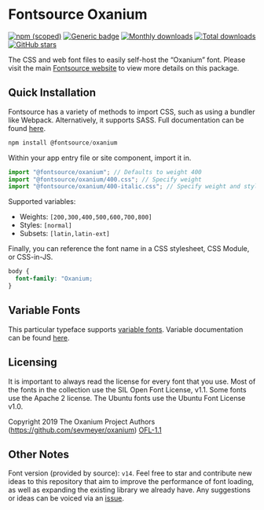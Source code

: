 # Fontsource Oxanium

[![npm (scoped)](https://img.shields.io/npm/v/@fontsource/oxanium?color=brightgreen)](https://www.npmjs.com/package/@fontsource/oxanium) [![Generic badge](https://img.shields.io/badge/fontsource-passing-brightgreen)](https://github.com/fontsource/fontsource) [![Monthly downloads](https://badgen.net/npm/dm/@fontsource/oxanium)](https://github.com/fontsource/fontsource) [![Total downloads](https://badgen.net/npm/dt/@fontsource/oxanium)](https://github.com/fontsource/fontsource) [![GitHub stars](https://img.shields.io/github/stars/fontsource/fontsource.svg?style=social&label=Star)](https://github.com/fontsource/fontsource/stargazers)

The CSS and web font files to easily self-host the “Oxanium” font. Please visit the main [Fontsource website](https://fontsource.org/fonts/oxanium) to view more details on this package.

## Quick Installation

Fontsource has a variety of methods to import CSS, such as using a bundler like Webpack. Alternatively, it supports SASS. Full documentation can be found [here](https://fontsource.org/docs/introduction).

```javascript
npm install @fontsource/oxanium
```

Within your app entry file or site component, import it in.

```javascript
import "@fontsource/oxanium"; // Defaults to weight 400
import "@fontsource/oxanium/400.css"; // Specify weight
import "@fontsource/oxanium/400-italic.css"; // Specify weight and style

```

Supported variables:
- Weights: `[200,300,400,500,600,700,800]`
- Styles: `[normal]`
- Subsets: `[latin,latin-ext]`

Finally, you can reference the font name in a CSS stylesheet, CSS Module, or CSS-in-JS.

```css
body {
  font-family: "Oxanium;
}
```

## Variable Fonts

This particular typeface supports [variable fonts](https://developer.mozilla.org/en-US/docs/Web/CSS/CSS_Fonts/Variable_Fonts_Guide).
Variable documentation can be found [here](https://fontsource.org/docs/variable-fonts).

## Licensing
It is important to always read the license for every font that you use.
Most of the fonts in the collection use the SIL Open Font License, v1.1. Some fonts use the Apache 2 license. The Ubuntu fonts use the Ubuntu Font License v1.0.

Copyright 2019 The Oxanium Project Authors (https://github.com/sevmeyer/oxanium)
[OFL-1.1](http://scripts.sil.org/OFL)

## Other Notes
Font version (provided by source): `v14`.
Feel free to star and contribute new ideas to this repository that aim to improve the performance of font loading, as well as expanding the existing library we already have. Any suggestions or ideas can be voiced via an [issue](https://github.com/fontsource/fontsource/issues).